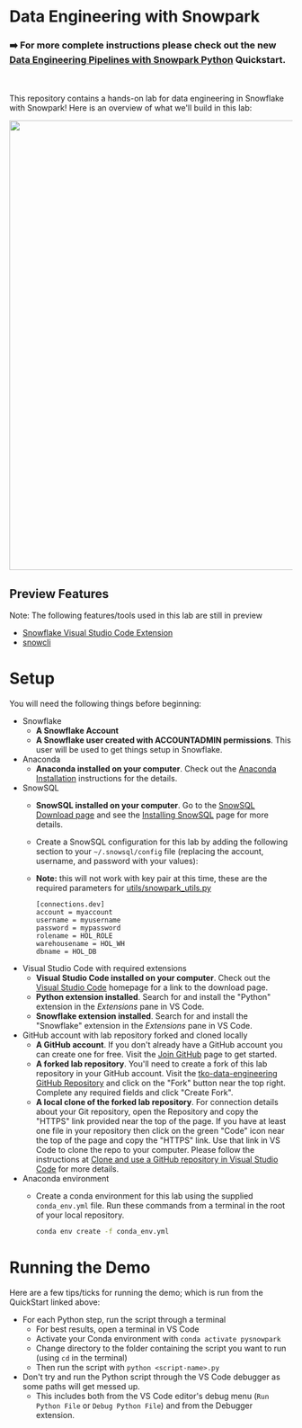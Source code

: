 # Data Engineering with Snowpark

### ➡️ For more complete instructions please check out the new [Data Engineering Pipelines with Snowpark Python](https://quickstarts.snowflake.com/guide/data_engineering_pipelines_with_snowpark_python/index.html?index=..%2F..index#0) Quickstart.

<br /><br />
This repository contains a hands-on lab for data engineering in Snowflake with Snowpark! Here is an overview of what we'll build in this lab:

<img src="images/demo_overview.png" width=800px>

## Preview Features
Note: The following features/tools used in this lab are still in preview
* [Snowflake Visual Studio Code Extension](https://marketplace.visualstudio.com/items?itemName=snowflake.snowflake-vsc)
* [snowcli](https://github.com/Snowflake-Labs/snowcli)


# Setup
You will need the following things before beginning:

* Snowflake
    * **A Snowflake Account**
    * **A Snowflake user created with ACCOUNTADMIN permissions**. This user will be used to get things setup in Snowflake.
* Anaconda
    * **Anaconda installed on your computer**. Check out the [Anaconda Installation](https://docs.anaconda.com/anaconda/install/) instructions for the details.
* SnowSQL
    * **SnowSQL installed on your computer**. Go to the [SnowSQL Download page](https://developers.snowflake.com/snowsql/) and see the [Installing SnowSQL](https://docs.snowflake.com/en/user-guide/snowsql-install-config.html) page for more details.
    * Create a SnowSQL configuration for this lab by adding the following section to your `~/.snowsql/config` file (replacing the account, username, and password with your values):
    * **Note:** this will not work with key pair at this time, these are the required parameters for [utils/snowpark_utils.py](utils/snowpark_utils.py)

        ```
        [connections.dev]
        account = myaccount
        username = myusername
        password = mypassword
        rolename = HOL_ROLE
        warehousename = HOL_WH
        dbname = HOL_DB
        ```
* Visual Studio Code with required extensions
    * **Visual Studio Code installed on your computer**. Check out the [Visual Studio Code](https://code.visualstudio.com/) homepage for a link to the download page.
    * **Python extension installed**. Search for and install the "Python" extension in the *Extensions* pane in VS Code.
    * **Snowflake extension installed**. Search for and install the "Snowflake" extension in the *Extensions* pane in VS Code.
* GitHub account with lab repository forked and cloned locally
    * **A GitHub account**. If you don't already have a GitHub account you can create one for free. Visit the [Join GitHub](https://github.com/signup) page to get started.
    * **A forked lab repository**. You'll need to create a fork of this lab repository in your GitHub account. Visit the [tko-data-engineering GitHub Repository](https://github.com/sfc-gh-jhansen/tko-data-engineering) and click on the "Fork" button near the top right. Complete any required fields and click "Create Fork".
    * **A local clone of the forked lab repository**. For connection details about your Git repository, open the Repository and copy the "HTTPS" link provided near the top of the page. If you have at least one file in your repository then click on the green "Code" icon near the top of the page and copy the "HTTPS" link. Use that link in VS Code to clone the repo to your computer. Please follow the instructions at [Clone and use a GitHub repository in Visual Studio Code](https://learn.microsoft.com/en-us/azure/developer/javascript/how-to/with-visual-studio-code/clone-github-repository) for more details.
* Anaconda environment
    * Create a conda environment for this lab using the supplied `conda_env.yml` file. Run these commands from a terminal in the root of your local repository.

        ```bash
        conda env create -f conda_env.yml
        ```

# Running the Demo
Here are a few tips/ticks for running the demo; which is run from the QuickStart linked above:

* For each Python step, run the script through a terminal
    * For best results, open a terminal in VS Code
    * Activate your Conda environment with `conda activate pysnowpark`
    * Change directory to the folder containing the script you want to run (using `cd` in the terminal)
    * Then run the script with `python <script-name>.py`
* Don't try and run the Python script through the VS Code debugger as some paths will get messed up.
    * This includes both from the VS Code editor's debug menu (`Run Python File` or `Debug Python File`) and from the Debugger extension.
